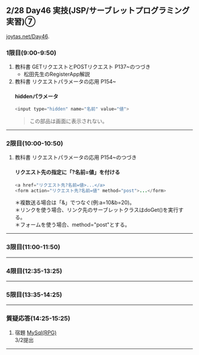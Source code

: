## 2/28 Day46 実技(JSP/サーブレットプログラミング実習)⑦
[joytas.net/Day46]().
### 1限目(9:00-9:50)
1. 教科書 GETリクエストとPOSTリクエスト P137~のつづき
	- 松田先生のRegisterApp解説
1. 教科書 リクエストパラメータの応用 P154~
	#### hiddenパラメータ
	~~~java
	<input type="hidden" name="名前" value="値">
	~~~
	> この部品は画面に表示されない。
---
### 2限目(10:00-10:50)
1. 教科書 リクエストパラメータの応用 P154~のつづき
	#### リクエスト先の指定に「?名前=値」を付ける
	~~~java
	<a href="リクエスト先?名前=値>...</a>
	<form action="リクエスト先?名前=値" method="post">...</form>
	~~~
	＊複数送る場合は「&」でつなぐ(例:a=10&b=20)。  
	＊リンクを使う場合、リンク先のサーブレットクラスはdoGet()を実行する。  
	＊フォームを使う場合、method="post"とする。
---
### 3限目(11:00-11:50)
---
### 4限目(12:35-13:25)
---
### 5限目(13:35-14:25)
---
### 質疑応答(14:25-15:25)
1. 宿題
[MySql(RPG)](https://joytas.net/programming/mysql/mysql_rpg)  
3/2提出
---
